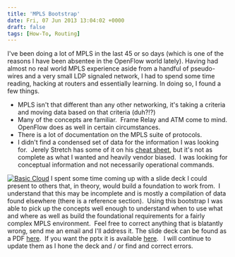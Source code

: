 ```yaml
---
title: 'MPLS Bootstrap'
date: Fri, 07 Jun 2013 13:04:02 +0000
draft: false
tags: [How-To, Routing]
---
```


I've been doing a lot of MPLS in the last 45 or so days (which is one of the reasons I have been absentee in the OpenFlow world lately). Having had almost no real world MPLS experience aside from a handful of pseudo-wires and a very small LDP signaled network, I had to spend some time reading, hacking at routers and essentially learning. In doing so, I found a few things.

*   MPLS isn't that different than any other networking, it's taking a criteria and moving data based on that criteria (duh?!?)
*   Many of the concepts are familiar.  Frame Relay and ATM come to mind.  OpenFlow does as well in certain circumstances.
*   There is a lot of documentation on the MPLS suite of protocols.
*   I didn't find a condensed set of data for the information I was looking for.  Jerely Stretch has some of it on his [cheat sheet](http://media.packetlife.net/media/library/18/Frame_Mode_MPLS.pdf), but it's not as complete as what I wanted and heavily vendor biased.  I was looking for conceptual information and not necessarily operational commands.

[![Basic Cloud](http://www.forwardingplane.net/wp-content/uploads/2013/06/Basic-Cloud.jpg)](http://www.forwardingplane.net/wp-content/uploads/2013/06/Basic-Cloud.jpg) I spent some time coming up with a slide deck I could present to others that, in theory, would build a foundation to work from.  I understand that this may be incomplete and is mostly a compilation of data found elsewhere (there is a reference section).  Using this bootstrap I was able to pick up the concepts well enough to understand when to use what and where as well as build the foundational requirements for a fairly complex MPLS environment.  Feel free to correct anything that is blatantly wrong, send me an email and I'll address it. The slide deck can be found as a PDF [here](http://www.forwardingplane.net/wp-content/uploads/2013/07/MPLS-101.pdf).  If you want the pptx it is available [here](http://www.forwardingplane.net/wp-content/uploads/2013/07/MPLS-101.pptx).   I will continue to update them as I hone the deck and / or find and correct errors.